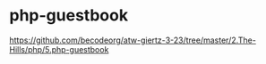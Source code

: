 # php-guestbook

https://github.com/becodeorg/atw-giertz-3-23/tree/master/2.The-Hills/php/5.php-guestbook
